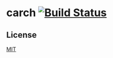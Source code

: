 carch [![Build Status][travis-image]][travis-url]
=====

License
-----

[MIT](LICENSE)

[travis-image]: https://img.shields.io/travis/fengb-tech/carch.svg?style=flat
[travis-url]: https://travis-ci.org/fengb-tech/carch

